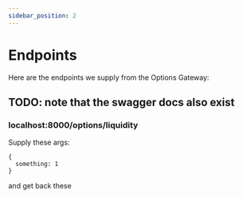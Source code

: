 ```yaml
---
sidebar_position: 2
---
```


# Endpoints
Here are the endpoints we supply from the Options Gateway:

TODO: note that the swagger docs also exist
---
### localhost:8000/options/liquidity

Supply these args:

```
{
  something: 1
}
```

and get back these
